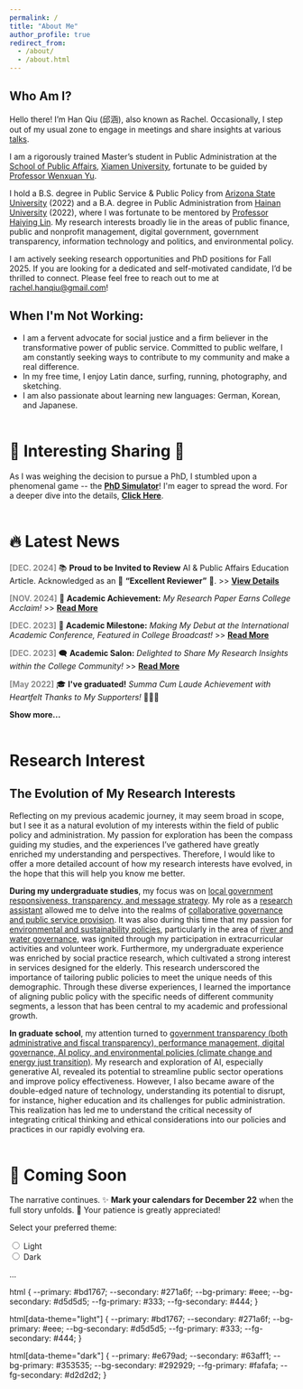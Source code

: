```yaml
---
permalink: /
title: "About Me"
author_profile: true
redirect_from: 
  - /about/
  - /about.html
---
```

## Who Am I?
Hello there! I’m Han Qiu (邱涵), also known as Rachel. Occasionally, I step out of my usual zone to engage in meetings and share insights at various [talks](https://qiuhan-star.github.io/hanrachelqiu.github.io//talks/).

I am a rigorously trained Master’s student in Public Administration at the [School of Public Affairs](https://spa.xmu.edu.cn/), [Xiamen University](https://www.xmu.edu.cn/), fortunate to be guided by [Professor Wenxuan Yu](https://spa.xmu.edu.cn/info/1237/3095.htm).

I hold a B.S. degree in Public Service & Public Policy from [Arizona State University](https://www.asu.edu/) (2022) and a B.A. degree in Public Administration from [Hainan University](https://www.hainanu.edu.cn/) (2022), where I was fortunate to be mentored by [Professor Haiying Lin](https://haitc.hainanu.edu.cn/cslm/jzyg/szdw/xzgl.htm).
My research interests broadly lie in the areas of public finance, public and nonprofit management, digital government, government transparency, information technology and politics, and environmental policy.

I am actively seeking research opportunities and PhD positions for Fall 2025. If you are looking for a dedicated and self-motivated candidate, I’d be thrilled to connect. Please feel free to reach out to me at rachel.hanqiu@gmail.com!

## When I'm Not Working:
- I am a fervent advocate for social justice and a firm believer in the transformative power of public service. Committed to public welfare, I am constantly seeking ways to contribute to my community and make a real difference.
- In my free time, I enjoy Latin dance, surfing, running, photography, and sketching.
- I am also passionate about learning new languages: German, Korean, and Japanese.
<br><br>

🌟 Interesting Sharing 🌟
======
As I was weighing the decision to pursue a PhD, I stumbled upon a phenomenal game -- the [**PhD Simulator**](https://research.wmz.ninja/projects/phd/index.html)! I'm eager to spread the word. For a deeper dive into the details, [**Click Here**](https://qiuhan-star.github.io/hanrachelqiu.github.io//game-details.html/).
<br><br>

🔥 Latest News
======
<span style="color: #888888;">**[DEC. 2024]**</span> 📚 **Proud to be Invited to Review** AI & Public Affairs Education Article. Acknowledged as an 🌟 **“Excellent Reviewer”** 🌟. >> [**View Details**](https://www.webofscience.com/wos/author/record/LTM-0273-2024)

<span style="color: #888888;">**[NOV. 2024]**</span> 🎉 **Academic Achievement:** *My Research Paper Earns College Acclaim!* >> [**Read More**](https://mp.weixin.qq.com/s/2TYL9l8GGay93hLLRQBzYw)

<span style="color: #888888;">**[DEC. 2023]**</span> 🚀 **Academic Milestone:** *Making My Debut at the International Academic Conference, Featured in College Broadcast!* >> [**Read More**](https://mp.weixin.qq.com/s/EuHTxNFZpdGGEOrvOj-RPg)

<span style="color: #888888;">**[DEC. 2023]**</span> 🗨️ **Academic Salon:**</span> *Delighted to Share My Research Insights within the College Community!* >> [**Read More**](https://mp.weixin.qq.com/s/dn-2_kHyLDbNC0hQ042xEw)

<span style="color: #888888;">**[May 2022]**</span> 🎓 **I've graduated!** *Summa Cum Laude Achievement with Heartfelt Thanks to My Supporters!* 🌟👩‍🎓

**Show more...**
<br><br>

Research Interest
======
## **The Evolution of My Research Interests**
Reflecting on my previous academic journey, it may seem broad in scope, but I see it as a natural evolution of my interests within the field of public policy and administration. My passion for exploration has been the compass guiding my studies, and the experiences I’ve gathered have greatly enriched my understanding and perspectives. Therefore, I would like to offer a more detailed account of how my research interests have evolved, in the hope that this will help you know me better.

**During my undergraduate studies**, my focus was on <u>local government responsiveness, transparency, and message strategy</u>. My role as a <u>research assistant</u> allowed me to delve into the realms of <u>collaborative governance and public service provision</u>. It was also during this time that my passion for <u>environmental and sustainability policies</u>, particularly in the area of <u>river and water governance</u>, was ignited through my participation in extracurricular activities and volunteer work. Furthermore, my undergraduate experience was enriched by social practice research, which cultivated a strong interest in services designed for the elderly. This research underscored the importance of tailoring public policies to meet the unique needs of this demographic. Through these diverse experiences, I learned the importance of aligning public policy with the specific needs of different community segments, a lesson that has been central to my academic and professional growth.

**In graduate school**, my attention turned to <u>government transparency (both administrative and fiscal transparency), performance management, digital governance, AI policy, and environmental policies (climate change and energy just transition)</u>. My research and exploration of AI, especially generative AI, revealed its potential to streamline public sector operations and improve policy effectiveness. However, I also became aware of the double-edged nature of technology, understanding its potential to disrupt, for instance, higher education and its challenges for public administration. This realization has led me to understand the critical necessity of integrating critical thinking and ethical considerations into our policies and practices in our rapidly evolving era.
<br><br>

📅 **Coming Soon**
======
The narrative continues. ✨ **Mark your calendars for December 22** when the full story unfolds. 🌟 Your patience is greatly appreciated!



<form id="theme-switcher-form">
  <p>Select your preferred theme:</p>

  <div>
    <input
      type="radio"
      id="light-theme"
      name="theme-choice"
      value="light-theme"
    />
    <label for="light-theme">Light</label>
  </div>

  <div>
    <input
      type="radio"
      id="dark-theme"
      name="theme-choice"
      value="dark-theme"
    />
    <label for="dark-theme">Dark</label>
  </div>

  ...
</form>

html {
  --primary: #bd1767;
  --secondary: #271a6f;
  --bg-primary: #eee;
  --bg-secondary: #d5d5d5;
  --fg-primary: #333;
  --fg-secondary: #444;
}

html[data-theme="light"] {
  --primary: #bd1767;
  --secondary: #271a6f;
  --bg-primary: #eee;
  --bg-secondary: #d5d5d5;
  --fg-primary: #333;
  --fg-secondary: #444;
}

html[data-theme="dark"] {
  --primary: #e679ad;
  --secondary: #63aff1;
  --bg-primary: #353535;
  --bg-secondary: #292929;
  --fg-primary: #fafafa;
  --fg-secondary: #d2d2d2;
}

<script
  src="https://unpkg.com/@hungrybluedev/theme-switcher@latest/dist/switch.js"
  type="module"
  defer
></script>

